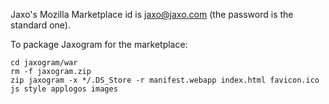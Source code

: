 Jaxo's Mozilla Marketplace id is jaxo@jaxo.com (the password is the standard one).

To package Jaxogram for the marketplace:

    cd jaxogram/war
    rm -f jaxogram.zip
    zip jaxogram -x */.DS_Store -r manifest.webapp index.html favicon.ico js style applogos images
